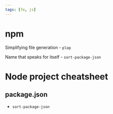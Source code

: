 ```yaml
---
tags: [fe, js]
---
```


# npm

Simplifying file generation - `plop`

Name that speaks for itself - `sort-package-json`

# Node project cheatsheet

## package.json

- `sort-package-json`
